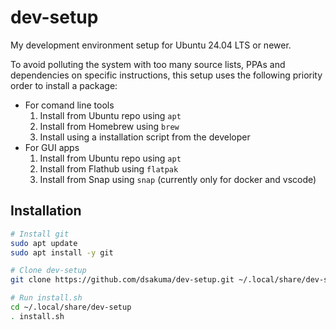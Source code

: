 # dev-setup

My development environment setup for Ubuntu 24.04 LTS or newer.

To avoid polluting the system with too many source lists, PPAs and dependencies on specific instructions, this setup uses the following priority order to install a package:

- For comand line tools
  1. Install from Ubuntu repo using `apt`
  2. Install from Homebrew using `brew`
  3. Install using a installation script from the developer
- For GUI apps
  1. Install from Ubuntu repo using `apt`
  2. Install from Flathub using `flatpak`
  3. Install from Snap using `snap` (currently only for docker and vscode)

## Installation

```sh
# Install git
sudo apt update
sudo apt install -y git

# Clone dev-setup
git clone https://github.com/dsakuma/dev-setup.git ~/.local/share/dev-setup

# Run install.sh
cd ~/.local/share/dev-setup
. install.sh
```
